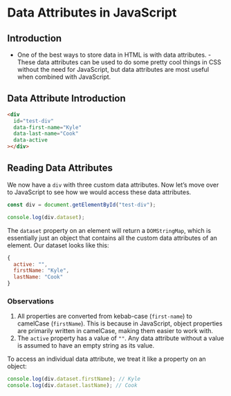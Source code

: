 # Data Attributes in JavaScript

## Introduction

- One of the best ways to store data in HTML is with data attributes.
-These data attributes can be used to do some pretty cool things in CSS without the need for JavaScript, but data attributes are most useful when combined with JavaScript. 

## Data Attribute Introduction


```html
<div
  id="test-div"
  data-first-name="Kyle"
  data-last-name="Cook"
  data-active
></div>
```

## Reading Data Attributes

We now have a `div` with three custom data attributes. Now let’s move over to JavaScript to see how we would access these data attributes.

```js
const div = document.getElementById("test-div");

console.log(div.dataset);
```

The `dataset` property on an element will return a `DOMStringMap`, which is essentially just an object that contains all the custom data attributes of an element. Our dataset looks like this:

```js
{
  active: "",
  firstName: "Kyle",
  lastName: "Cook"
}
```

### Observations

1. All properties are converted from kebab-case (`first-name`) to camelCase (`firstName`). This is because in JavaScript, object properties are primarily written in camelCase, making them easier to work with.
2. The `active` property has a value of `""`. Any data attribute without a value is assumed to have an empty string as its value.

To access an individual data attribute, we treat it like a property on an object:

```js
console.log(div.dataset.firstName); // Kyle
console.log(div.dataset.lastName); // Cook
```

